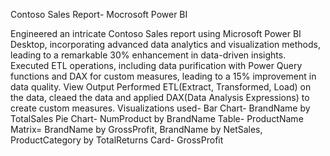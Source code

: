 Contoso Sales Report- Mocrosoft Power BI

Engineered an intricate Contoso Sales report using Microsoft Power BI Desktop, incorporating advanced data analytics and visualization methods, leading to a remarkable 30% enhancement in data-driven insights.
Executed ETL operations, including data purification with Power Query functions and DAX for custom measures, leading to a 15% improvement in data quality.
View Output
Performed ETL(Extract, Transformed, Load) on the data, cleaed the data and applied DAX(Data Analysis Expressions) to create custom measures.
Visualizations used-
Bar Chart- BrandName by TotalSales
Pie Chart- NumProduct by BrandName
Table- ProductName
Matrix= BrandName by GrossProfit, BrandName by NetSales, ProductCategory by TotalReturns
Card- GrossProfit
